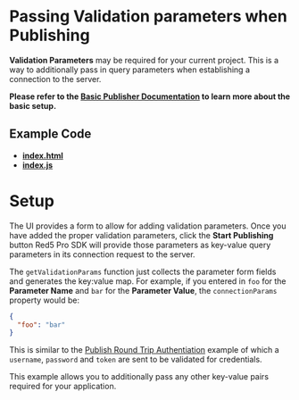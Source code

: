 # Passing Validation parameters when Publishing

**Validation Parameters** may be required for your current project. This is a way to additionally pass in query parameters when establishing a connection to the server.

**Please refer to the [Basic Publisher Documentation](../publish/README.md) to learn more about the basic setup.**

## Example Code

- **[index.html](index.html)**
- **[index.js](index.js)**

# Setup

The UI provides a form to allow for adding validation parameters. Once you have added the proper validation parameters, click the **Start Publishing** button Red5 Pro SDK will provide those parameters as key-value query parameters in its connection request to the server.

The `getValidationParams` function just collects the parameter form fields and generates the key:value map. For example, if you entered in `foo` for the **Parameter Name** and `bar` for the **Parameter Value**, the `connectionParams` property would be:

```json
{
  "foo": "bar"
}
```

This is similar to the [Publish Round Trip Authentiation](../publishRoundTripAuth/) example of which a `username`, `password` and `token` are sent to be validated for credentials.

This example allows you to additionally pass any other key-value pairs required for your application.

